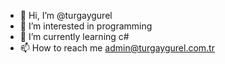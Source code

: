 - 👋 Hi, I’m @turgaygurel
- 👀 I’m interested in programming
- 🌱 I’m currently learning c#
- 📫 How to reach me admin@turgaygurel.com.tr

<!---
turgaygurel/turgaygurel is a ✨ special ✨ repository because its `README.md` (this file) appears on your GitHub profile.
You can click the Preview link to take a look at your changes.
--->
